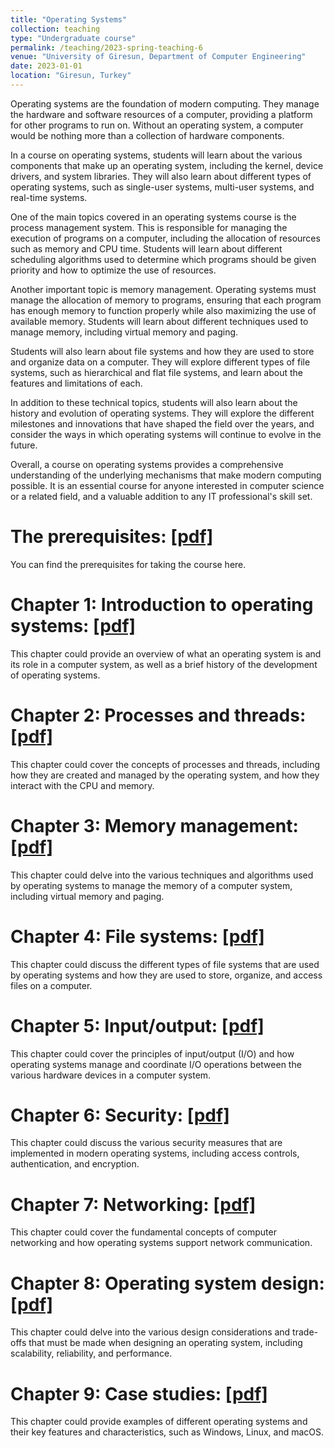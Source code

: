 ```yaml
---
title: "Operating Systems"
collection: teaching
type: "Undergraduate course"
permalink: /teaching/2023-spring-teaching-6
venue: "University of Giresun, Department of Computer Engineering"
date: 2023-01-01
location: "Giresun, Turkey"
---
```


Operating systems are the foundation of modern computing. They manage the hardware and software resources of a computer, providing a platform for other programs to run on. Without an operating system, a computer would be nothing more than a collection of hardware components.

In a course on operating systems, students will learn about the various components that make up an operating system, including the kernel, device drivers, and system libraries. They will also learn about different types of operating systems, such as single-user systems, multi-user systems, and real-time systems.

One of the main topics covered in an operating systems course is the process management system. This is responsible for managing the execution of programs on a computer, including the allocation of resources such as memory and CPU time. Students will learn about different scheduling algorithms used to determine which programs should be given priority and how to optimize the use of resources.

Another important topic is memory management. Operating systems must manage the allocation of memory to programs, ensuring that each program has enough memory to function properly while also maximizing the use of available memory. Students will learn about different techniques used to manage memory, including virtual memory and paging.

Students will also learn about file systems and how they are used to store and organize data on a computer. They will explore different types of file systems, such as hierarchical and flat file systems, and learn about the features and limitations of each.

In addition to these technical topics, students will also learn about the history and evolution of operating systems. They will explore the different milestones and innovations that have shaped the field over the years, and consider the ways in which operating systems will continue to evolve in the future.

Overall, a course on operating systems provides a comprehensive understanding of the underlying mechanisms that make modern computing possible. It is an essential course for anyone interested in computer science or a related field, and a valuable addition to any IT professional's skill set.

The prerequisites: <a href="http://sercankulcu.github.io/assets/teaching/os/0_The_prerequisites.pdf">[pdf]</a>
======
You can find the prerequisites for taking the course here.

Chapter 1: Introduction to operating systems: <a href="http://sercankulcu.github.io/assets/teaching/os/1_Introduction.pdf">[pdf]</a>
======
This chapter could provide an overview of what an operating system is and its role in a computer system, as well as a brief history of the development of operating systems.

Chapter 2: Processes and threads: <a href="http://sercankulcu.github.io/assets/teaching/os/2_Processes.pdf">[pdf]</a>
======
This chapter could cover the concepts of processes and threads, including how they are created and managed by the operating system, and how they interact with the CPU and memory.

Chapter 3: Memory management: <a href="http://sercankulcu.github.io/assets/teaching/os/3_Memory.pdf">[pdf]</a>
======
This chapter could delve into the various techniques and algorithms used by operating systems to manage the memory of a computer system, including virtual memory and paging.

Chapter 4: File systems: <a href="http://sercankulcu.github.io/assets/teaching/os/4_File.pdf">[pdf]</a>
======

This chapter could discuss the different types of file systems that are used by operating systems and how they are used to store, organize, and access files on a computer.

Chapter 5: Input/output: <a href="http://sercankulcu.github.io/assets/teaching/os/5_Input.pdf">[pdf]</a>
======
This chapter could cover the principles of input/output (I/O) and how operating systems manage and coordinate I/O operations between the various hardware devices in a computer system.

Chapter 6: Security: <a href="http://sercankulcu.github.io/assets/teaching/os/6_Security.pdf">[pdf]</a>
======
This chapter could discuss the various security measures that are implemented in modern operating systems, including access controls, authentication, and encryption.

Chapter 7: Networking: <a href="http://sercankulcu.github.io/assets/teaching/os/7_Networking.pdf">[pdf]</a>
======
This chapter could cover the fundamental concepts of computer networking and how operating systems support network communication.

Chapter 8: Operating system design: <a href="http://sercankulcu.github.io/assets/teaching/os/8_Design.pdf">[pdf]</a>
======
This chapter could delve into the various design considerations and trade-offs that must be made when designing an operating system, including scalability, reliability, and performance.

Chapter 9: Case studies: <a href="http://sercankulcu.github.io/assets/teaching/os/9_Case.pdf">[pdf]</a>
======
This chapter could provide examples of different operating systems and their key features and characteristics, such as Windows, Linux, and macOS.
